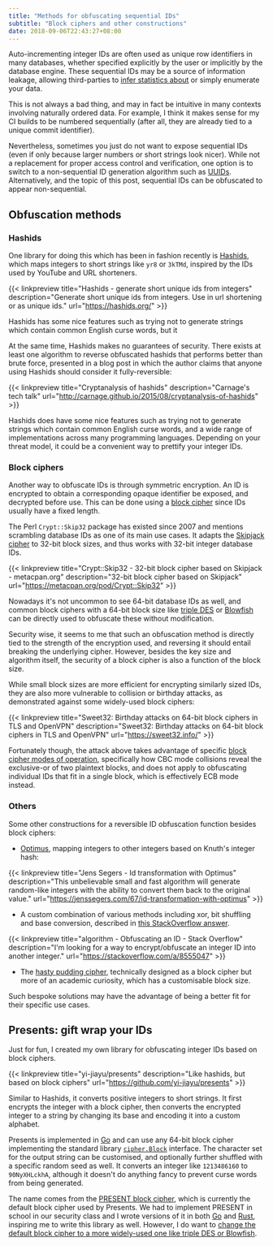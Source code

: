 ```yaml
---
title: "Methods for obfuscating sequential IDs"
subtitle: "Block ciphers and other constructions"
date: 2018-09-06T22:43:27+08:00
---
```


Auto-incrementing integer IDs are often used as unique row identifiers in many databases, whether specified
explicitly by the user or implicitly by the database engine. These sequential IDs may be a source of information
leakage, allowing third-parties to [infer statistics about](https://en.wikipedia.org/wiki/German_tank_problem)
or simply enumerate your data.

This is not always a bad thing, and may in fact be intuitive in many contexts involving naturally ordered data. For
example, I think it makes sense for my CI builds to be numbered sequentially (after all, they are already tied to
a unique commit identifier).

Nevertheless, sometimes you just do not want to expose sequential IDs (even if only because
larger numbers or short strings look nicer). While not a replacement for proper access control
and verification, one option is to switch to a non-sequential ID generation algorithm such as
[UUIDs](https://en.wikipedia.org/wiki/Universally_unique_identifier). Alternatively, and the topic of this post,
sequential IDs can be obfuscated to appear non-sequential.

## Obfuscation methods

### Hashids

One library for doing this which has been in fashion recently is [Hashids](https://hashids.org/), which maps
integers to short strings like `yr8` or `3kTMd`, inspired by the IDs used by YouTube and URL shorteners.

{{< linkpreview title="Hashids - generate short unique ids from integers"
description="Generate short unique ids from integers. Use in url shortening or as unique ids."
url="https://hashids.org/" >}}

Hashids has some nice features such as trying not to generate strings which contain common English curse words, but it

At the same time, Hashids makes no guarantees of security. There exists at least one algorithm to reverse obfuscated
hashids that performs better than brute force, presented in a blog post in which the author claims that anyone
using Hashids should consider it fully-reversible:

{{< linkpreview title="Cryptanalysis of hashids"
description="Carnage's tech talk"
url="http://carnage.github.io/2015/08/cryptanalysis-of-hashids" >}}

Hashids does have some nice features such as trying not to generate strings which contain common English curse
words, and a wide range of implementations across many programming languages. Depending on your threat model,
it could be a convenient way to prettify your integer IDs.

### Block ciphers

Another way to obfuscate IDs is through symmetric encryption. An ID is encrypted to obtain a
corresponding opaque identifier be exposed, and decrypted before use. This can be done using a [block
cipher](https://en.wikipedia.org/wiki/Block_cipher) since IDs usually have a fixed length.

The Perl `Crypt::Skip32` package has existed since 2007 and mentions scrambling database IDs as one of its main
use cases. It adapts the [Skipjack cipher](https://en.wikipedia.org/wiki/Skipjack_(cipher)) to 32-bit block sizes,
and thus works with 32-bit integer database IDs.

{{< linkpreview title="Crypt::Skip32 - 32-bit block cipher based on Skipjack - metacpan.org"
description="32-bit block cipher based on Skipjack"
url="https://metacpan.org/pod/Crypt::Skip32" >}}

Nowadays it's not uncommon to see 64-bit database IDs as well, and common block ciphers with a 64-bit block size like
[triple DES](https://en.wikipedia.org/wiki/Triple_DES) or [Blowfish](https://en.wikipedia.org/wiki/Blowfish_(cipher))
can be directly used to obfuscate these without modification.

Security wise, it seems to me that such an obfuscation method is directly tied to the strength of the encryption
used, and reversing it should entail breaking the underlying cipher. However, besides the key size and algorithm
itself, the security of a block cipher is also a function of the block size.

While small block sizes are more efficient for encrypting similarly sized IDs, they are also more vulnerable to
collision or birthday attacks, as demonstrated against some widely-used block ciphers:

{{< linkpreview title="Sweet32: Birthday attacks on 64-bit block ciphers in TLS and OpenVPN"
description="Sweet32: Birthday attacks on 64-bit block ciphers in TLS and OpenVPN"
url="https://sweet32.info/" >}}

Fortunately though, the attack above takes advantage of specific [block cipher modes of
operation](https://en.wikipedia.org/wiki/Block_cipher_mode_of_operation), specifically how CBC mode collisions
reveal the exclusive-or of two plaintext blocks, and does not apply to obfuscating individual IDs that fit in a
single block, which is effectively ECB mode instead.

### Others

Some other constructions for a reversible ID obfuscation function besides block ciphers:

- [Optimus](https://github.com/jenssegers/optimus), mapping integers to other integers based on Knuth's integer hash:

{{< linkpreview title="Jens Segers - Id transformation with Optimus"
description="This unbelievable small and fast algorithm will generate random-like integers with the ability to convert them back to the original value."
url="https://jenssegers.com/67/id-transformation-with-optimus" >}}

- A custom combination of various methods including xor, bit shuffling and base conversion, described in [this
StackOverflow answer](https://stackoverflow.com/a/8555047).

{{< linkpreview title="algorithm - Obfuscating an ID - Stack Overflow"
description="I'm looking for a way to encrypt/obfuscate an integer ID into another integer."
url="https://stackoverflow.com/a/8555047" >}}

- The [hasty pudding cipher](https://en.wikipedia.org/wiki/Hasty_Pudding_cipher), technically designed as a block
cipher but more of an academic curiosity, which has a customisable block size.

Such bespoke solutions may have the advantage of being a better fit for their specific use cases.

## Presents: gift wrap your IDs

Just for fun, I created my own library for obfuscating integer IDs based on block ciphers.

{{< linkpreview title="yi-jiayu/presents"
description="Like hashids, but based on block ciphers"
url="https://github.com/yi-jiayu/presents" >}}

Similar to Hashids, it converts positive integers to short strings. It first encrypts the integer with a block
cipher, then converts the encrypted integer to a string by changing its base and encoding it into a custom alphabet.

Presents is implemented in [Go](http://golang.org/) and can use any 64-bit block cipher implementing the standard
library [`cipher.Block`](https://golang.org/pkg/crypto/cipher/#Block) interface. The character set for the output
string can be customised, and optionally further shuffled with a specific random seed as well. It converts an integer
like `1213486160` to `90NyXHLckhA`, although it doesn't do anything fancy to prevent curse words from being generated.

The name comes from the [PRESENT block cipher](https://en.wikipedia.org/wiki/PRESENT), which is currently the default
block cipher used by Presents. We had to implement PRESENT in school in our security class and I wrote versions
of it in both [Go](https://github.com/yi-jiayu/PRESENT.go) and [Rust](https://github.com/yi-jiayu/PRESENT.rs),
inspiring me to write this library as well. However, I do want to [change the default block cipher to a
more widely-used one like triple DES or Blowfish](https://github.com/yi-jiayu/presents/issues/1).
